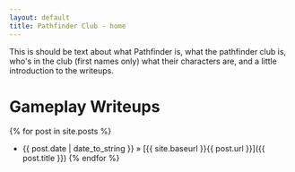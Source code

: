 ```yaml
---
layout: default
title: Pathfinder Club - home
---
```


This is should be text about what Pathfinder is, what the pathfinder club is, who's in the club (first names only) what their characters are, and a little introduction to the writeups.

Gameplay Writeups
=================

{% for post in site.posts %}
  * {{ post.date | date_to_string }} &raquo; [{{ site.baseurl }}{{ post.url }}]({{ post.title }})
    {% endfor %}
